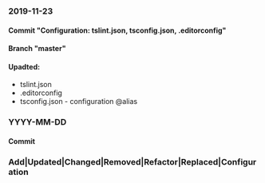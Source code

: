 ### 2019-11-23
#### Commit "Configuration: tslint.json, tsconfig.json, .editorconfig"
#### Branch "master"
#### Upadted:
 - tslint.json
 - .editorconfig
 - tsconfig.json - configuration @alias
 



### YYYY-MM-DD
#### Commit
### Add|Updated|Changed|Removed|Refactor|Replaced|Configuration
